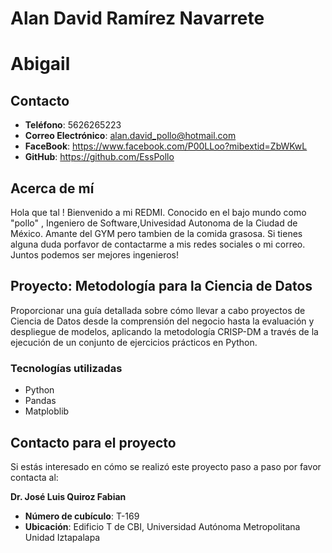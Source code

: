 # Alan David Ramírez Navarrete
# Abigail 

## Contacto
- **Teléfono**: 5626265223
- **Correo Electrónico**: alan.david_pollo@hotmail.com
- **FaceBook**: https://www.facebook.com/P00LLoo?mibextid=ZbWKwL
- **GitHub**: https://github.com/EssPollo

## Acerca de mí
Hola que tal ! Bienvenido a mi REDMI. Conocido en el bajo mundo como "pollo" , Ingeniero de Software,Univesidad Autonoma de la Ciudad de México. Amante del GYM pero tambien de la comida grasosa.
Si tienes alguna duda porfavor de contactarme a mis redes sociales o mi correo. Juntos podemos ser mejores ingenieros!
## Proyecto: Metodología para la Ciencia de Datos
Proporcionar una guía detallada sobre cómo llevar a cabo proyectos de Ciencia de Datos desde la comprensión del negocio hasta la evaluación y despliegue de modelos, 
aplicando la metodología CRISP-DM  a través de la ejecución de un conjunto de ejercicios prácticos en Python.

### Tecnologías utilizadas
- Python
- Pandas
- Matploblib

## Contacto para el proyecto
Si estás interesado en cómo se realizó este proyecto paso a paso por favor contacta al:

**Dr. José Luis Quiroz Fabian**
- **Número de cubículo**: T-169
- **Ubicación**: Edificio T de CBI, Universidad Autónoma Metropolitana Unidad Iztapalapa